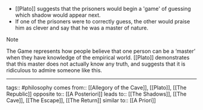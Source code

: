 - [[Plato]] suggests that the prisoners would begin a 'game' of guessing which shadow would appear next.  
- If one of the prisoners were to correctly guess, the other would praise him as clever and say that he was a master of nature.

> [!note]
>The Game represents how people believe that one person can be a ‘master’ when they have knowledge of the empirical world. [[Plato]] demonstrates that this master does not actually know any truth, and suggests that it is ridiculous to admire someone like this.

***
tags:: #philosophy 
comes from:: [[Allegory of the Cave]], [[Plato]], [[The Republic]]
opposite to:: [[A Posteriori]]
leads to:: [[The Shadows]], [[The Cave]], [[The Escape]], [[The Return]]
similar to:: [[A Priori]]

